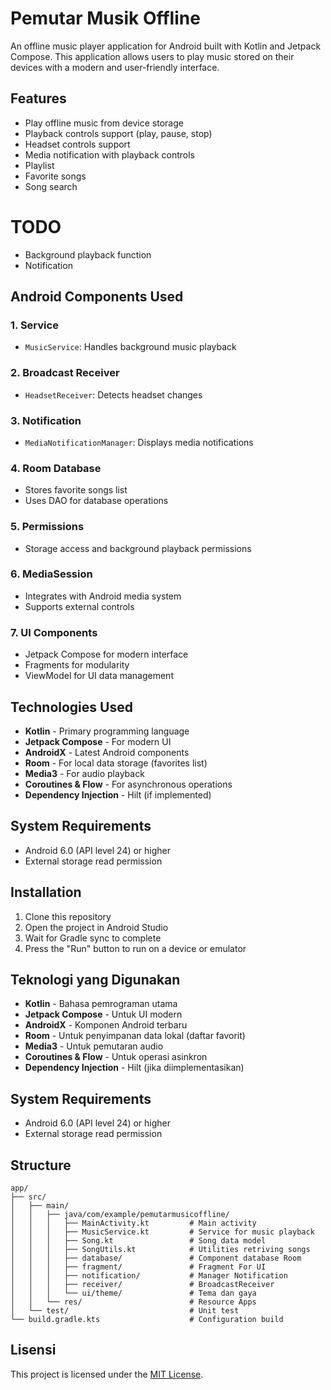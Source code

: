 # Pemutar Musik Offline

An offline music player application for Android built with Kotlin and Jetpack Compose. This application allows users to play music stored on their devices with a modern and user-friendly interface.

## Features

- Play offline music from device storage
- Playback controls support (play, pause, stop)
- Headset controls support
- Media notification with playback controls
- Playlist
- Favorite songs
- Song search

# TODO

- Background playback function
- Notification

## Android Components Used

### 1. Service
- `MusicService`: Handles background music playback

### 2. Broadcast Receiver
- `HeadsetReceiver`: Detects headset changes

### 3. Notification
- `MediaNotificationManager`: Displays media notifications

### 4. Room Database
- Stores favorite songs list
- Uses DAO for database operations

### 5. Permissions
- Storage access and background playback permissions

### 6. MediaSession
- Integrates with Android media system
- Supports external controls

### 7. UI Components
- Jetpack Compose for modern interface
- Fragments for modularity
- ViewModel for UI data management

## Technologies Used

- **Kotlin** - Primary programming language
- **Jetpack Compose** - For modern UI
- **AndroidX** - Latest Android components
- **Room** - For local data storage (favorites list)
- **Media3** - For audio playback
- **Coroutines & Flow** - For asynchronous operations
- **Dependency Injection** - Hilt (if implemented)

## System Requirements

- Android 6.0 (API level 24) or higher
- External storage read permission

## Installation

1. Clone this repository
2. Open the project in Android Studio
3. Wait for Gradle sync to complete
4. Press the "Run" button to run on a device or emulator

## Teknologi yang Digunakan

- **Kotlin** - Bahasa pemrograman utama
- **Jetpack Compose** - Untuk UI modern
- **AndroidX** - Komponen Android terbaru
- **Room** - Untuk penyimpanan data lokal (daftar favorit)
- **Media3** - Untuk pemutaran audio
- **Coroutines & Flow** - Untuk operasi asinkron
- **Dependency Injection** - Hilt (jika diimplementasikan)

## System Requirements

- Android 6.0 (API level 24) or higher
- External storage read permission


## Structure

```
app/
├── src/
│   ├── main/
│   │   ├── java/com/example/pemutarmusicoffline/
│   │   │   ├── MainActivity.kt         # Main activity
│   │   │   ├── MusicService.kt         # Service for music playback
│   │   │   ├── Song.kt                 # Song data model
│   │   │   ├── SongUtils.kt            # Utilities retriving songs
│   │   │   ├── database/               # Component database Room
│   │   │   ├── fragment/               # Fragment For UI
│   │   │   ├── notification/           # Manager Notification
│   │   │   ├── receiver/               # BroadcastReceiver
│   │   │   └── ui/theme/               # Tema dan gaya
│   │   └── res/                        # Resource Apps
│   └── test/                           # Unit test
└── build.gradle.kts                    # Configuration build
```


## Lisensi

This project is licensed under the [MIT License](LICENSE).
